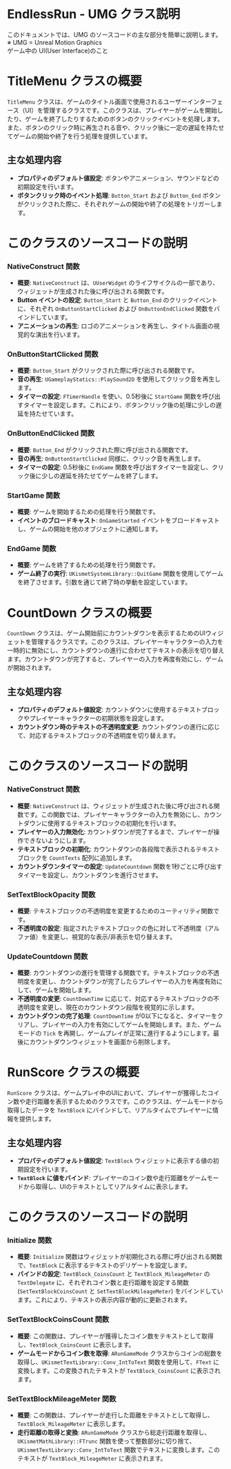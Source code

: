 # EndlessRun - UMG クラス説明

このドキュメントでは、UMG のソースコードの主な部分を簡単に説明します。  
※ UMG = Unreal Motion Graphics  
ゲーム中の UI(User Interface)のこと

# TitleMenu クラスの概要

`TitleMenu` クラスは、ゲームのタイトル画面で使用されるユーザーインターフェース（UI）を管理するクラスです。このクラスは、プレイヤーがゲームを開始したり、ゲームを終了したりするためのボタンのクリックイベントを処理します。また、ボタンのクリック時に再生される音や、クリック後に一定の遅延を持たせてゲームの開始や終了を行う処理を提供しています。

## 主な処理内容
- **プロパティのデフォルト値設定**: ボタンやアニメーション、サウンドなどの初期設定を行います。
- **ボタンクリック時のイベント処理**: `Button_Start` および `Button_End` ボタンがクリックされた際に、それぞれゲームの開始や終了の処理をトリガーします。

# このクラスのソースコードの説明

### NativeConstruct 関数

- **概要**: `NativeConstruct` は、`UUserWidget` のライフサイクルの一部であり、ウィジェットが生成された後に呼び出される関数です。
- **Button イベントの設定**: `Button_Start` と `Button_End` のクリックイベントに、それぞれ `OnButtonStartClicked` および `OnButtonEndClicked` 関数をバインドしています。
- **アニメーションの再生**: ロゴのアニメーションを再生し、タイトル画面の視覚的な演出を行います。

### OnButtonStartClicked 関数

- **概要**: `Button_Start` がクリックされた際に呼び出される関数です。
- **音の再生**: `UGameplayStatics::PlaySound2D` を使用してクリック音を再生します。
- **タイマーの設定**: `FTimerHandle` を使い、0.5秒後に `StartGame` 関数を呼び出すタイマーを設定します。これにより、ボタンクリック後の処理に少しの遅延を持たせています。

### OnButtonEndClicked 関数

- **概要**: `Button_End` がクリックされた際に呼び出される関数です。
- **音の再生**: `OnButtonStartClicked` 同様に、クリック音を再生します。
- **タイマーの設定**: 0.5秒後に `EndGame` 関数を呼び出すタイマーを設定し、クリック後に少しの遅延を持たせてゲームを終了します。

### StartGame 関数

- **概要**: ゲームを開始するための処理を行う関数です。
- **イベントのブロードキャスト**: `OnGameStarted` イベントをブロードキャストし、ゲームの開始を他のオブジェクトに通知します。

### EndGame 関数

- **概要**: ゲームを終了するための処理を行う関数です。
- **ゲーム終了の実行**: `UKismetSystemLibrary::QuitGame` 関数を使用してゲームを終了させます。引数を通じて終了時の挙動を設定しています。

# CountDown クラスの概要

`CountDown` クラスは、ゲーム開始前にカウントダウンを表示するためのUIウィジェットを管理するクラスです。このクラスは、プレイヤーキャラクターの入力を一時的に無効にし、カウントダウンの進行に合わせてテキストの表示を切り替えます。カウントダウンが完了すると、プレイヤーの入力を再度有効にし、ゲームが開始されます。

## 主な処理内容
- **プロパティのデフォルト値設定**: カウントダウンに使用するテキストブロックやプレイヤーキャラクターの初期状態を設定します。
- **カウントダウン時のテキストの不透明度変更**: カウントダウンの進行に応じて、対応するテキストブロックの不透明度を切り替えます。

# このクラスのソースコードの説明

### NativeConstruct 関数

- **概要**: `NativeConstruct` は、ウィジェットが生成された後に呼び出される関数です。この関数では、プレイヤーキャラクターの入力を無効にし、カウントダウンに使用するテキストブロックの初期化を行います。
- **プレイヤーの入力無効化**: カウントダウンが完了するまで、プレイヤーが操作できないようにします。
- **テキストブロックの初期化**: カウントダウンの各段階で表示されるテキストブロックを `CountTexts` 配列に追加します。
- **カウントダウンタイマーの設定**: `UpdateCountdown` 関数を1秒ごとに呼び出すタイマーを設定し、カウントダウンを進行させます。

### SetTextBlockOpacity 関数

- **概要**: テキストブロックの不透明度を変更するためのユーティリティ関数です。
- **不透明度の設定**: 指定されたテキストブロックの色に対して不透明度（アルファ値）を変更し、視覚的な表示/非表示を切り替えます。

### UpdateCountdown 関数

- **概要**: カウントダウンの進行を管理する関数です。テキストブロックの不透明度を変更し、カウントダウンが完了したらプレイヤーの入力を再度有効にして、ゲームを開始します。
- **不透明度の変更**: `CountDownTime` に応じて、対応するテキストブロックの不透明度を変更し、現在のカウントダウン段階を視覚的に示します。
- **カウントダウンの完了処理**: `CountDownTime` が0以下になると、タイマーをクリアし、プレイヤーの入力を有効にしてゲームを開始します。また、ゲームモードの `Tick` を再開し、ゲームプレイが正常に進行するようにします。最後にカウントダウンウィジェットを画面から削除します。

# RunScore クラスの概要

`RunScore` クラスは、ゲームプレイ中のUIにおいて、プレイヤーが獲得したコイン数や走行距離を表示するためのクラスです。このクラスは、ゲームモードから取得したデータを `TextBlock` にバインドして、リアルタイムでプレイヤーに情報を提供します。

## 主な処理内容
- **プロパティのデフォルト値設定**: `TextBlock` ウィジェットに表示する値の初期設定を行います。
- **`TextBlock` に値をバインド**: プレイヤーのコイン数や走行距離をゲームモードから取得し、UIのテキストとしてリアルタイムに表示します。

# このクラスのソースコードの説明

### Initialize 関数

- **概要**: `Initialize` 関数はウィジェットが初期化される際に呼び出される関数で、`TextBlock` に表示するテキストのデリゲートを設定します。
- **バインドの設定**: `TextBlock_CoinsCount` と `TextBlock_MileageMeter` の `TextDelegate` に、それぞれコイン数と走行距離を設定する関数 (`SetTextBlockCoinsCount` と `SetTextBlockMileageMeter`) をバインドしています。これにより、テキストの表示内容が動的に更新されます。

### SetTextBlockCoinsCount 関数

- **概要**: この関数は、プレイヤーが獲得したコイン数をテキストとして取得し、`TextBlock_CoinsCount` に表示します。
- **ゲームモードからコイン数を取得**: `ARunGameMode` クラスからコインの総数を取得し、`UKismetTextLibrary::Conv_IntToText` 関数を使用して、`FText` に変換します。この変換されたテキストが `TextBlock_CoinsCount` に表示されます。

### SetTextBlockMileageMeter 関数

- **概要**: この関数は、プレイヤーが走行した距離をテキストとして取得し、`TextBlock_MileageMeter` に表示します。
- **走行距離の取得と変換**: `ARunGameMode` クラスから総走行距離を取得し、`UKismetMathLibrary::FTrunc` 関数を使って整数部分に切り捨て、`UKismetTextLibrary::Conv_IntToText` 関数でテキストに変換します。このテキストが `TextBlock_MileageMeter` に表示されます。